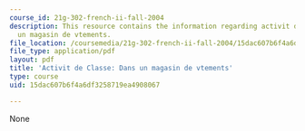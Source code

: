 ```yaml
---
course_id: 21g-302-french-ii-fall-2004
description: This resource contains the information regarding activit de Classe dans
  un magasin de vtements.
file_location: /coursemedia/21g-302-french-ii-fall-2004/15dac607b6f4a6df3258719ea4908067_MIT21G_302_F04_Classe_S.pdf
file_type: application/pdf
layout: pdf
title: 'Activit de Classe: Dans un magasin de vtements'
type: course
uid: 15dac607b6f4a6df3258719ea4908067

---
```

None